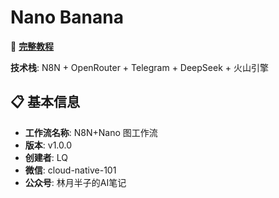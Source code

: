 # Nano Banana

📖 **[完整教程](https://rvfdqgohv5q.feishu.cn/wiki/Qovcw7pegiVn3ZkzgEQckFlNn7c)** 

**技术栈**: N8N + OpenRouter + Telegram + DeepSeek + 火山引擎

## 📋 基本信息

- **工作流名称**: N8N+Nano 图工作流
- **版本**: v1.0.0
- **创建者**: LQ
- **微信**: cloud-native-101
- **公众号**: 林月半子的AI笔记